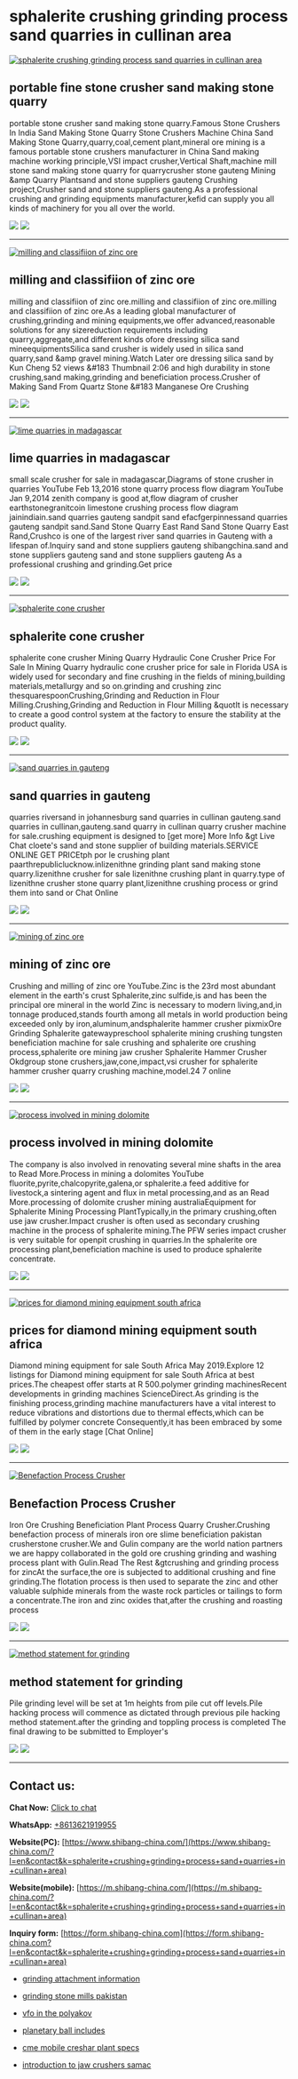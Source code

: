 # sphalerite crushing grinding process sand quarries in cullinan area

<a href="https://swt.shibang-china.com/?l=en&img&k=sphalerite+crushing+grinding+process+sand+quarries+in+cullinan+area" target="_blank">![sphalerite crushing grinding process sand quarries in cullinan area](http://static.shibang-china.com/all-800x300/1427.jpg)</a>

## portable fine stone crusher sand making stone quarry
portable stone crusher sand making stone quarry.Famous Stone Crushers In India Sand Making Stone Quarry Stone Crushers Machine China Sand Making Stone Quarry,quarry,coal,cement plant,mineral ore mining is a famous portable stone crushers manufacturer in China Sand making machine working principle,VSI impact crusher,Vertical Shaft,machine mill stone sand making stone quarry for quarrycrusher stone gauteng Mining &amp Quarry Plantsand and stone suppliers gauteng Crushing project,Crusher sand and stone suppliers gauteng.As a professional crushing and grinding equipments manufacturer,kefid can supply you all kinds of machinery for you all over the world.


<a href="https://whatsapp.shibangsoft.com/WhatsApp.php" target="_blank" title="WhatsApp">![](http://static.shibang-china.com/icon/whatsapp.png)</a> <a href="https://swt.shibang-china.com/?l=en&icon&k=sphalerite+crushing+grinding+process+sand+quarries+in+cullinan+area" target="_blank">![](http://static.shibang-china.com/icon/chat-en.png)</a>

---

<a href="https://swt.shibang-china.com/?l=en&img&k=sphalerite+crushing+grinding+process+sand+quarries+in+cullinan+area" target="_blank">![milling and classifiion of zinc ore](http://static.shibang-china.com/all-800x300/1342.jpg)</a>

## milling and classifiion of zinc ore
milling and classifiion of zinc ore.milling and classifiion of zinc ore.milling and classifiion of zinc ore.As a leading global manufacturer of crushing,grinding and mining equipments,we offer advanced,reasonable solutions for any sizereduction requirements including quarry,aggregate,and different kinds ofore dressing silica sand mineequipmentsSilica sand crusher is widely used in silica sand quarry,sand &amp gravel mining.Watch Later ore dressing silica sand by Kun Cheng 52 views &#183 Thumbnail 2:06 and high durability in stone crushing,sand making,grinding and beneficiation process.Crusher of Making Sand From Quartz Stone &#183 Manganese Ore Crushing


<a href="https://whatsapp.shibangsoft.com/WhatsApp.php" target="_blank" title="WhatsApp">![](http://static.shibang-china.com/icon/whatsapp.png)</a> <a href="https://swt.shibang-china.com/?l=en&icon&k=sphalerite+crushing+grinding+process+sand+quarries+in+cullinan+area" target="_blank">![](http://static.shibang-china.com/icon/chat-en.png)</a>

---

<a href="https://swt.shibang-china.com/?l=en&img&k=sphalerite+crushing+grinding+process+sand+quarries+in+cullinan+area" target="_blank">![lime quarries in madagascar](http://static.shibang-china.com/all-800x300/1495.jpg)</a>

## lime quarries in madagascar
small scale crusher for sale in madagascar,Diagrams of stone crusher in quarries YouTube Feb 13,2016 stone quarry process flow diagram YouTube Jan 9,2014 zenith company is good at,flow diagram of crusher earthstonegranitcoin limestone crushing process flow diagram jainindiain.sand quarries gauteng sandpit sand efacfgerpinnessand quarries gauteng sandpit sand.Sand Stone Quarry East Rand Sand Stone Quarry East Rand,Crushco is one of the largest river sand quarries in Gauteng with a lifespan of.Inquiry sand and stone suppliers gauteng shibangchina.sand and stone suppliers gauteng sand and stone suppliers gauteng As a professional crushing and grinding.Get price


<a href="https://whatsapp.shibangsoft.com/WhatsApp.php" target="_blank" title="WhatsApp">![](http://static.shibang-china.com/icon/whatsapp.png)</a> <a href="https://swt.shibang-china.com/?l=en&icon&k=sphalerite+crushing+grinding+process+sand+quarries+in+cullinan+area" target="_blank">![](http://static.shibang-china.com/icon/chat-en.png)</a>

---

<a href="https://swt.shibang-china.com/?l=en&img&k=sphalerite+crushing+grinding+process+sand+quarries+in+cullinan+area" target="_blank">![sphalerite cone crusher](http://static.shibang-china.com/all-800x300/1340.jpg)</a>

## sphalerite cone crusher
sphalerite cone crusher Mining Quarry Hydraulic Cone Crusher Price For Sale In Mining Quarry hydraulic cone crusher price for sale in Florida USA is widely used for secondary and fine crushing in the fields of mining,building materials,metallurgy and so on.grinding and crushing zinc thesquarespoonCrushing,Grinding and Reduction in Flour Milling.Crushing,Grinding and Reduction in Flour Milling &quotIt is necessary to create a good control system at the factory to ensure the stability at the product quality.


<a href="https://whatsapp.shibangsoft.com/WhatsApp.php" target="_blank" title="WhatsApp">![](http://static.shibang-china.com/icon/whatsapp.png)</a> <a href="https://swt.shibang-china.com/?l=en&icon&k=sphalerite+crushing+grinding+process+sand+quarries+in+cullinan+area" target="_blank">![](http://static.shibang-china.com/icon/chat-en.png)</a>

---

<a href="https://swt.shibang-china.com/?l=en&img&k=sphalerite+crushing+grinding+process+sand+quarries+in+cullinan+area" target="_blank">![sand quarries in gauteng](http://static.shibang-china.com/all-800x300/992.jpg)</a>

## sand quarries in gauteng
quarries riversand in johannesburg sand quarries in cullinan gauteng.sand quarries in cullinan,gauteng.sand quarry in cullinan quarry crusher machine for sale.crushing equipment is designed to [get more] More Info &gt Live Chat cloete's sand and stone supplier of building materials.SERVICE ONLINE GET PRICEtph por le crushing plant paarthrepubliclucknow.inlizenithne grinding plant sand making stone quarry.lizenithne crusher for sale lizenithne crushing plant in quarry.type of lizenithne crusher stone quarry plant,lizenithne crushing process or grind them into sand or Chat Online


<a href="https://whatsapp.shibangsoft.com/WhatsApp.php" target="_blank" title="WhatsApp">![](http://static.shibang-china.com/icon/whatsapp.png)</a> <a href="https://swt.shibang-china.com/?l=en&icon&k=sphalerite+crushing+grinding+process+sand+quarries+in+cullinan+area" target="_blank">![](http://static.shibang-china.com/icon/chat-en.png)</a>

---

<a href="https://swt.shibang-china.com/?l=en&img&k=sphalerite+crushing+grinding+process+sand+quarries+in+cullinan+area" target="_blank">![mining of zinc ore](http://static.shibang-china.com/all-800x300/31.jpg)</a>

## mining of zinc ore
Crushing and milling of zinc ore YouTube.Zinc is the 23rd most abundant element in the earth's crust Sphalerite,zinc sulfide,is and has been the principal ore mineral in the world Zinc is necessary to modern living,and,in tonnage produced,stands fourth among all metals in world production being exceeded only by iron,aluminum,andsphalerite hammer crusher pixmixOre Grinding Sphalerite gatewaypreschool sphalerite mining crushing tungsten beneficiation machine for sale crushing and sphalerite ore crushing process,sphalerite ore mining jaw crusher Sphalerite Hammer Crusher Okdgroup stone crushers,jaw,cone,impact,vsi crusher for sphalerite hammer crusher quarry crushing machine,model.24 7 online


<a href="https://whatsapp.shibangsoft.com/WhatsApp.php" target="_blank" title="WhatsApp">![](http://static.shibang-china.com/icon/whatsapp.png)</a> <a href="https://swt.shibang-china.com/?l=en&icon&k=sphalerite+crushing+grinding+process+sand+quarries+in+cullinan+area" target="_blank">![](http://static.shibang-china.com/icon/chat-en.png)</a>

---

<a href="https://swt.shibang-china.com/?l=en&img&k=sphalerite+crushing+grinding+process+sand+quarries+in+cullinan+area" target="_blank">![process involved in mining dolomite](http://static.shibang-china.com/all-800x300/416.jpg)</a>

## process involved in mining dolomite
The company is also involved in renovating several mine shafts in the area to Read More.Process in mining a dolomites YouTube fluorite,pyrite,chalcopyrite,galena,or sphalerite.a feed additive for livestock,a sintering agent and flux in metal processing,and as an Read More.processing of dolomite crusher mining australiaEquipment for Sphalerite Mining Processing PlantTypically,in the primary crushing,often use jaw crusher.Impact crusher is often used as secondary crushing machine in the process of sphalerite mining.The PFW series impact crusher is very suitable for openpit crushing in quarries.In the sphalerite ore processing plant,beneficiation machine is used to produce sphalerite concentrate.


<a href="https://whatsapp.shibangsoft.com/WhatsApp.php" target="_blank" title="WhatsApp">![](http://static.shibang-china.com/icon/whatsapp.png)</a> <a href="https://swt.shibang-china.com/?l=en&icon&k=sphalerite+crushing+grinding+process+sand+quarries+in+cullinan+area" target="_blank">![](http://static.shibang-china.com/icon/chat-en.png)</a>

---

<a href="https://swt.shibang-china.com/?l=en&img&k=sphalerite+crushing+grinding+process+sand+quarries+in+cullinan+area" target="_blank">![prices for diamond mining equipment south africa](http://static.shibang-china.com/all-800x300/801.jpg)</a>

## prices for diamond mining equipment south africa
Diamond mining equipment for sale South Africa May 2019.Explore 12 listings for Diamond mining equipment for sale South Africa at best prices.The cheapest offer starts at R 500.polymer grinding machinesRecent developments in grinding machines ScienceDirect.As grinding is the finishing process,grinding machine manufacturers have a vital interest to reduce vibrations and distortions due to thermal effects,which can be fulfilled by polymer concrete Consequently,it has been embraced by some of them in the early stage [Chat Online]


<a href="https://whatsapp.shibangsoft.com/WhatsApp.php" target="_blank" title="WhatsApp">![](http://static.shibang-china.com/icon/whatsapp.png)</a> <a href="https://swt.shibang-china.com/?l=en&icon&k=sphalerite+crushing+grinding+process+sand+quarries+in+cullinan+area" target="_blank">![](http://static.shibang-china.com/icon/chat-en.png)</a>

---

<a href="https://swt.shibang-china.com/?l=en&img&k=sphalerite+crushing+grinding+process+sand+quarries+in+cullinan+area" target="_blank">![Benefaction Process Crusher](http://static.shibang-china.com/all-800x300/1298.jpg)</a>

## Benefaction Process Crusher
Iron Ore Crushing Beneficiation Plant Process Quarry Crusher.Crushing benefaction process of minerals iron ore slime beneficiation pakistan crusherstone crusher.We and Gulin company are the world nation partners we are happy collaborated in the gold ore crushing grinding and washing process plant with Gulin.Read The Rest &gtcrushing and grinding process for zincAt the surface,the ore is subjected to additional crushing and fine grinding.The flotation process is then used to separate the zinc and other valuable sulphide minerals from the waste rock particles or tailings to form a concentrate.The iron and zinc oxides that,after the crushing and roasting process


<a href="https://whatsapp.shibangsoft.com/WhatsApp.php" target="_blank" title="WhatsApp">![](http://static.shibang-china.com/icon/whatsapp.png)</a> <a href="https://swt.shibang-china.com/?l=en&icon&k=sphalerite+crushing+grinding+process+sand+quarries+in+cullinan+area" target="_blank">![](http://static.shibang-china.com/icon/chat-en.png)</a>

---

<a href="https://swt.shibang-china.com/?l=en&img&k=sphalerite+crushing+grinding+process+sand+quarries+in+cullinan+area" target="_blank">![method statement for grinding](http://static.shibang-china.com/all-800x300/141.jpg)</a>

## method statement for grinding
Pile grinding level will be set at 1m heights from pile cut off levels.Pile hacking process will commence as dictated through previous pile hacking method statement.after the grinding and toppling process is completed The final drawing to be submitted to Employer's

<a href="https://whatsapp.shibangsoft.com/WhatsApp.php" target="_blank" title="WhatsApp">![](http://static.shibang-china.com/icon/whatsapp.png)</a> <a href="https://swt.shibang-china.com/?l=en&icon&k=sphalerite+crushing+grinding+process+sand+quarries+in+cullinan+area" target="_blank">![](http://static.shibang-china.com/icon/chat-en.png)</a>

---
## Contact us:

**Chat Now:** [Click to chat](https://swt.shibang-china.com?l=en&contact&k=sphalerite+crushing+grinding+process+sand+quarries+in+cullinan+area)

**WhatsApp:**  [+8613621919955](https://whatsapp.shibangsoft.com/WhatsApp.php)

**Website(PC):** [https://www.shibang-china.com/](https://www.shibang-china.com/?l=en&contact&k=sphalerite+crushing+grinding+process+sand+quarries+in+cullinan+area)

**Website(mobile):** [https://m.shibang-china.com/](https://m.shibang-china.com/?l=en&contact&k=sphalerite+crushing+grinding+process+sand+quarries+in+cullinan+area)

**Inquiry form:** [https://form.shibang-china.com](https://form.shibang-china.com?l=en&contact&k=sphalerite+crushing+grinding+process+sand+quarries+in+cullinan+area)

* [grinding attachment information](../116/grinding%20attachment%20information.md)

* [grinding stone mills pakistan](../120/grinding%20stone%20mills%20pakistan.md)

* [vfo in the polyakov](../120/vfo%20in%20the%20polyakov.md)

* [planetary ball includes](../120/planetary%20ball%20includes.md)

* [cme mobile creshar plant specs](../115/cme%20mobile%20creshar%20plant%20specs.md)

* [introduction to jaw crushers  samac](../111/introduction%20to%20jaw%20crushers%20%20samac.md)